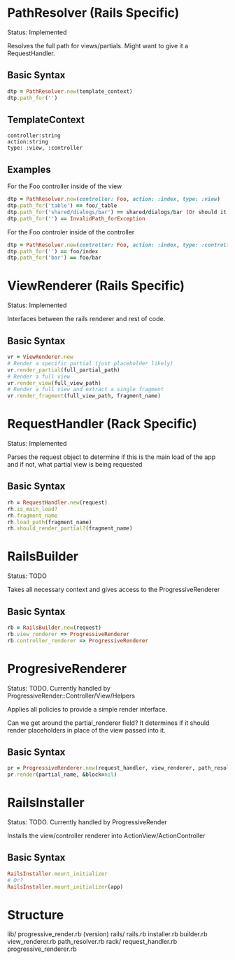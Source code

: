 # PathResolver (Rails Specific) #
Status: Implemented

Resolves the full path for views/partials. Might want to give it a RequestHandler.

## Basic Syntax ##
```ruby
dtp = PathResolver.new(template_context)
dtp.path_for('')
```

## TemplateContext ##
    controller:string
    action:string
    type: :view, :controller

## Examples ##
For the Foo controller inside of the view
```ruby
dtp = PathResolver.new(controller: Foo, action: :index, type: :view)
dtp.path_for('table') == foo/_table
dtp.path_for('shared/dialogs/bar') == shared/dialogs/bar (Or should it also search foo/shared/..?)
dtp.path_for('') == InvalidPath_forException
```

For the Foo controler inside of the controller
```ruby
dtp = PathResolver.new(controller: Foo, action: :index, type: :controller)
dtp.path_for('') == foo/index
dtp.path_for('bar') == foo/bar
```

# ViewRenderer (Rails Specific) #
Status: Implemented

Interfaces between the rails renderer and rest of code.

## Basic Syntax ##
```ruby
vr = ViewRenderer.new
# Render a specific partial (just placeholder likely)
vr.render_partial(full_partial_path)
# Render a full view
vr.render_view(full_view_path)
# Render a full view and extract a single fragment
vr.render_fragment(full_view_path, fragment_name)
```

# RequestHandler (Rack Specific) #
Status: Implemented

Parses the request object to determine if this is the main load of the app and if not, what partial view is being requested

## Basic Syntax ##
```ruby
rh = RequestHandler.new(request)
rh.is_main_load?
rh.fragment_name
rh.load_path(fragment_name)
rh.should_render_partial?(fragment_name)
```

# RailsBuilder #
Status: TODO

Takes all necessary context and gives access to the ProgressiveRenderer

## Basic Syntax ##
```ruby
rb = RailsBuilder.new(request)
rb.view_renderer => ProgressiveRenderer
rb.controller_renderer => ProgressiveRenderer
```

# ProgresiveRenderer #
Status: TODO. Currently handled by ProgressiveRender::Controller/View/Helpers

Applies all policies to provide a simple render interface. 

Can we get around the partial_renderer field? It determines if it should render placeholders in place of the view passed into it. 

## Basic Syntax ##
```ruby
pr = ProgressiveRenderer.new(request_handler, view_renderer, path_resolver, partial_renderer:bool)
pr.render(partial_name, &block=nil)
```

# RailsInstaller #
Status: TODO. Currently handled by ProgressiveRender

Installs the view/controller renderer into ActionView/ActionController

## Basic Syntax ##
```ruby
RailsInstaller.mount_initializer
# Or?
RailsInstaller.mount_initializer(app)
```


# Structure #
lib/
  progressive_render.rb (version)
  rails/
    rails.rb
    installer.rb
    builder.rb
    view_renderer.rb
    path_resolver.rb
  rack/
    request_handler.rb
  progressive_renderer.rb